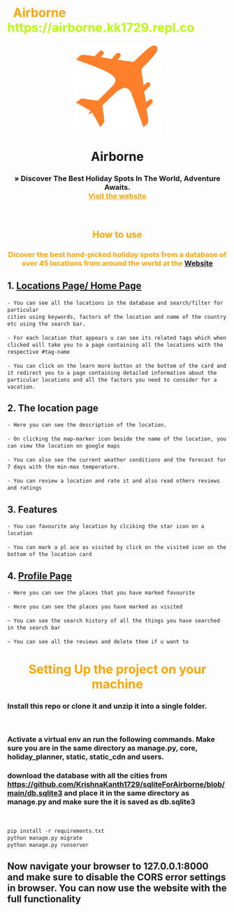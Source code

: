 <h1 style="color: orange">&nbsp; Airborne <span style="color: #bafc03;">https://airborne.kk1729.repl.co</span></h1>

<p align="center">
  <a href="https://github.com/othneildrew/Best-README-Template">
    <img src="aeroplane.png" alt="Logo" width="200" height="200">
  </a>

  <h1 align="center">Airborne</h3>

  <h3 align="center">
     &raquo; Discover The Best Holiday Spots In The World, Adventure Awaits.
    <br />
    <a href="https://airborne.kk1729.repl.co/" style="color: orange"><strong>Visit the website</strong></a>
    
</p>
<br >

<h2 align="center" style="color: orange">How to use</h1>

<h3 align="center" style="color: orange"> Dicover the best hand-picked holiday spots from a database of over 45 locations from around the world at the <a href="https://airborne.kk1729.repl.co/">Website</a></h3>

## 1. [Locations Page/ Home Page](https://airborne.kk1729.repl.co/all)

    - You can see all the locations in the database and search/filter for particular
    cities using keywords, factors of the location and name of the country etc using the search bar.

    - For each location that appears u can see its related tags which when clicked will take you to a page containing all the locations with the respective #tag-name

    - You can click on the learn more button at the bottom of the card and it redirect you to a page containing detailed information about the particular locations and all the factors you need to consider for a vacation.

## 2. The location page

    - Here you can see the description of the location.

    - On clicking the map-marker icon beside the name of the location, you can view the location on google maps

    - You can also see the current weather conditions and the forecast for 7 days with the min-max temperature.

    - You can review a location and rate it and also read others reviews and ratings

## 3. Features

    - You can favourite any location by clciking the star icon on a location

    - You can mark a pl ace as visited by click on the visited icon on the bottom of the location card

## 4. [Profile Page](https://airborne.kk1729.repl.co/users/profile)

    - Here you can see the places that you have marked favourite

    - Here you can see the places you have marked as visited

    ~ You can see the search history of all the things you have searched in the search bar

    ~ You can see all the reviews and delete them if u want to

<h1 style="color: orange" align="center">
    Setting Up the project on your machine  
</h1>

### Install this repo or clone it and unzip it into a single folder.

<br >

### Activate a virtual env an run the following commands. Make sure you are in the same directory as manage.py, core, holiday_planner, static, static_cdn and users.

### download the database with all the cities from https://github.com/KrishnaKanth1729/sqliteForAirborne/blob/main/db.sqlite3 and place it in the same directory as manage.py and make sure the it is saved as db.sqlite3

<br >

```
pip install -r requirements.txt
python manage.py migrate
python manage.py runserver
```

## Now navigate your browser to 127.0.0.1:8000 and make sure to disable the CORS error settings in browser. You can now use the website with the full functionality
